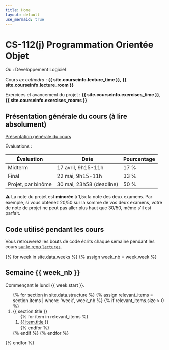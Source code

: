 ```yaml
---
title: Home
layout: default
use_mermaid: true
---
```


# CS-112(j) Programmation Orientée Objet

Ou : Développement Logiciel

Cours *ex cathedra* : **{{ site.courseinfo.lecture_time }}, {{ site.courseinfo.lecture_room }}**

Exercices et avancement du projet : **{{ site.courseinfo.exercises_time }}, {{ site.courseinfo.exercises_rooms }}**

## Présentation générale du cours (à lire absolument)

[Présentation générale du cours](./presentation.html)

Évaluations :

| Évaluation         | Date                     | Pourcentage |
|--------------------|--------------------------|-------------|
| Midterm            | 17 avril, 9h15-11h       | 17 %        |
| Final              | 22 mai, 9h15-11h         | 33 %        |
| Projet, par binôme | 30 mai, 23h58 (deadline) | 50 %        |

⚠️ La note du projet est **minorée** à 1,5x la note des deux examens.
Par exemple, si vous obtenez 20/50 sur la somme de vos deux examens, votre de note de projet ne peut pas aller plus haut que 30/50, même s'il est parfait.

## Code utilisé pendant les cours

Vous retrouverez les bouts de code écrits chaque semaine pendant les cours [sur le repo `lectures`](https://github.com/epfl-cs-112-ma/lectures).

{% for week in site.data.weeks %}
{% assign week_nb = week.week %}
## Semaine {{ week_nb }}

Commençant le lundi {{ week.start }}.

<ol>
  {% for section in site.data.structure %}
    {% assign relevant_items = section.items | where: 'week', week_nb %}
    {% if relevant_items.size > 0 %}
      <li>
        {{ section.title }}
        <ol>
          {% for item in relevant_items %}
            <li><a href="{{ item.url }}">{{ item.title }}</a></li>
          {% endfor %}
        </ol>
      </li>
    {% endif %}
  {% endfor %}
</ol>
{% endfor %}
